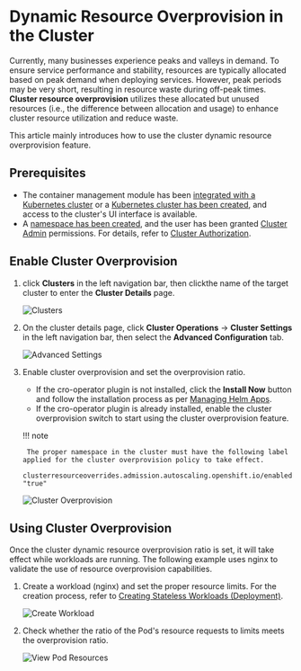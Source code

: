 # Dynamic Resource Overprovision in the Cluster

Currently, many businesses experience peaks and valleys in demand. To ensure service performance and stability, resources are typically allocated based on peak demand when deploying services. However, peak periods may be very short, resulting in resource waste during off-peak times. **Cluster resource overprovision** utilizes these allocated but unused resources (i.e., the difference between allocation and usage) to enhance cluster resource utilization and reduce waste.

This article mainly introduces how to use the cluster dynamic resource overprovision feature.

## Prerequisites

- The container management module has been [integrated with a Kubernetes cluster](../clusters/integrate-cluster.md) or a [Kubernetes cluster has been created](../clusters/create-cluster.md), and access to the cluster's UI interface is available.
- A [namespace has been created](../namespaces/createns.md), and the user has been granted [Cluster Admin](../permissions/permission-brief.md) permissions. For details, refer to [Cluster Authorization](../permissions/cluster-ns-auth.md).

## Enable Cluster Overprovision

1. click **Clusters** in the left navigation bar, then clickthe name of the target cluster to enter the **Cluster Details** page.

    ![Clusters](../images/cluster-oversold-01.png)

2. On the cluster details page, click **Cluster Operations** -> **Cluster Settings** in the left navigation bar, then select the **Advanced Configuration** tab.

    ![Advanced Settings](../images/cluster-oversold-02.png)

3. Enable cluster overprovision and set the overprovision ratio.

    - If the cro-operator plugin is not installed, click the **Install Now** button and follow the installation process as per [Managing Helm Apps](../helm/helm-app.md).
    - If the cro-operator plugin is already installed, enable the cluster overprovision switch to start using the cluster overprovision feature.

    !!! note

        The proper namespace in the cluster must have the following label applied for the cluster overprovision policy to take effect.

    ```shell
    clusterresourceoverrides.admission.autoscaling.openshift.io/enabled: "true"
    ```

    ![Cluster Overprovision](../images/cluster-oversold-03.png)

## Using Cluster Overprovision

Once the cluster dynamic resource overprovision ratio is set, it will take effect while workloads are running. The following example uses nginx to validate the use of resource overprovision capabilities.

1. Create a workload (nginx) and set the proper resource limits. For the creation process, refer to [Creating Stateless Workloads (Deployment)](../workloads/create-deployment.md).

    ![Create Workload](../images/cluster-oversold-04.png)

2. Check whether the ratio of the Pod's resource requests to limits meets the overprovision ratio.

    ![View Pod Resources](../images/cluster-oversold-05.png)
